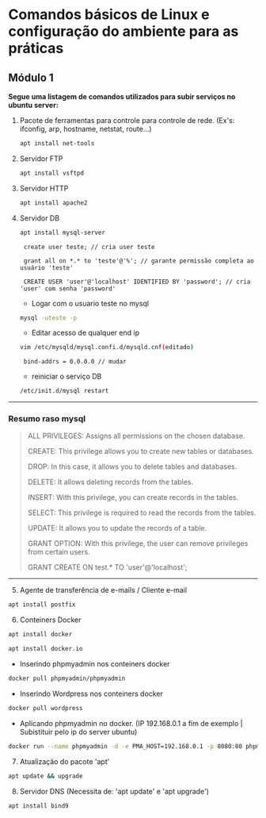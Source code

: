 # Comandos básicos de Linux e configuração do ambiente para as práticas
## Módulo 1

__Segue uma listagem de comandos utilizados para subir serviços no ubuntu server:__

  
 1. Pacote de ferramentas para controle para controle de rede. (Ex's: ifconfig, arp, hostname, netstat, route...)

     ```sh
     apt install net-tools
     ```
 
 2. Servidor FTP

    ```sh
    apt install vsftpd
    ```
 3. Servidor HTTP 
 
    ```sh
    apt install apache2
    ```
 4. Servidor DB
 
    ```sh
    apt install mysql-server
    ```
         
         
         create user teste; // cria user teste
           
         grant all on *.* to 'teste'@'%'; // garante permissão completa ao usuário 'teste'
           
         CREATE USER 'user'@'localhost' IDENTIFIED BY 'password'; // cria 'user' com senha 'password'
      
      - Logar com o usuario teste no mysql
      
       ```sh
       mysql -uteste -p 
       ```
            
      - Editar acesso de qualquer end ip
      
      ```sh
      vim /etc/mysqld/mysql.confi.d/mysqld.cnf(editado)
      ```
      
         bind-addrs = 0.0.0.0 // mudar 
      
      - reiniciar o serviço DB
      
       ```sh
       /etc/init.d/mysql restart
       ```
_____________________              
### Resumo raso mysql

  >ALL PRIVILEGES: Assigns all permissions on the chosen database.
  >
  >CREATE: This privilege allows you to create new tables or databases.
  >
  >DROP: In this case, it allows you to delete tables and databases.
  >
  >DELETE: It allows deleting records from the tables.
  >
  >INSERT: With this privilege, you can create records in the tables.
  >
  >SELECT: This privilege is required to read the records from the tables.
  >
  >UPDATE: It allows you to update the records of a table.
  >
  >GRANT OPTION: With this privilege, the user can remove privileges from certain users.
  >
  >GRANT CREATE ON test.* TO 'user'@'localhost';
 

 
 
 --------------------
 
 
 
 

 5. Agente de transferência de e-mails / Cliente e-mail
  
   ```sh
   apt install postfix
   ```
  
 6. Conteiners Docker
 
   ```sh
   apt install docker
   ```
  
   ```sh
   apt install docker.io
   ```

   - Inserindo phpmyadmin nos conteiners docker  
        
   ```sh
   docker pull phpmyadmin/phpmyadmin
   ```
  
   - Inserindo Wordpress nos conteiners docker
        
   ```sh
   docker pull wordpress
   ```
  
   - Aplicando phpmyadmin no docker. (IP 192.168.0.1 a fim de exemplo | Subistituir pelo ip do server ubuntu)
        
   ```sh
   docker run --name phpmyadmin -d -e PMA_HOST=192.168.0.1 -p 8080:80 phpmyadmin/phpmyadmin 
   ```
   
  
  7. Atualização do pacote 'apt'
  
   ```sh
   apt update && upgrade
   ```

 8. Servidor DNS (Necessita de: 'apt update' e 'apt upgrade')
  
  ```sh
  apt install bind9
  ```
  
  

